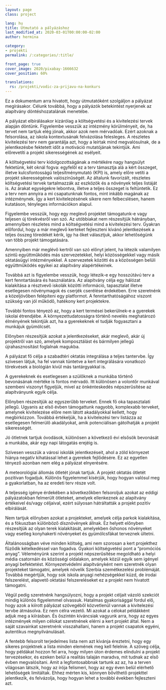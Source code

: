 ```yaml
---
layout: page
class: project

lang: hu
title: Útmutató a pályázáshoz
last_modified_at: 2020-03-01T00:00:00-02:00
author: hermina

category:
- projekti
permalink: /:categories/:title/

front_page: true
cover_image: 2020/pixabay-1666632
cover_position: 60%

translations:
  rs: /projekti/vodic-za-prijavu-na-konkurs
---
```

Ez a dokumentum arra hivatott, hogy útmutatóként szolgáljon a pályázat
megírásakor. Célunk továbbá, hogy a pályázók betekintést nyerjenek az
alapítvány döntéshozatalának menetébe.

A pályázat elbírálásakor kizárólag a költségvetési és a kivitelezési tervek
alapján döntünk. Figyelembe vesszük az intézmény körülményeit, de, ha tervet
nem tartjuk elég jónak, akkor azok nem mérvadóak. Ezért azoknak a felsorolása,
az iskola kontextusának felvázolása felesleges. A részletes kivitelezési terv
nem garantálja azt, hogy a leírtak mind megvalósulnak, de a jelentkezésbe
fektetett időt a motiváció mutatójának tekintjük. Ami előrevetíti a projekt
sikerességének az esélyeit.

A költségvetési terv kidolgozottságának a mértékére nagy hangsúlyt fektetünk,
két oknál fogva: egyfelől ez a terv támasztja alá a kért összeget, illetve
kulcsfontosságú teljesítménymutató (KPI) is, amely előre vetíti a projekt
sikerességének valószínűségét. Az általunk favorizált, részletes költségvetési
tervek tartalmazzák az eszközök és a növények teljes listáját is. Az árakat
egységekre lebontva, illetve a teljes összeget is feltüntetik. Ez a terv nem
annyira a mi csapatunknak fontos, mint inkább magának az intézménynek. Így a
kert kivitelezésének sikere nem felbecslésen, hanem kutatáson, tényleges
információkon alapul.

Figyelembe vesszük, hogy egy meglevő projektet támogatunk-e vagy teljesen új
törekvésről van szó. Az utóbbiakat nem részesítjük hátrányban, amennyiben
részletes mind a költségvetési mind a kivitelezési terv. Gyakran előfordul,
hogy a már meglevő kerteket fejleszteni kívánó jelentkezések a teljes összeg
töredékét kérik, így ha őket választjuk, akkor lehetőségünk van több projekt
támogatására.

Amennyiben már meglévő kertről van szó előnyt jelent, ha létezik valamilyen
szintű együttműködés más szervezetekkel, helyi közösségekkel vagy másik
oktatásügyi intézményekkel. A szervezetek közötti és a közösségen belüli
együttműködés egyikei az alapítvány alapértékeinek.

Továbbá azt is figyelembe vesszük, hogy létezik-e egy hosszútávú terv a kert
fenntartására és használatára. Az alapítvány célja egy hálózat kialakítása a
résztvevő iskolák közötti információ, tapasztalat illetve esetlegesen
növénymagok és cserjék cserélése érdekében. Erre szeretnénk a közeljövőben
felépíteni egy platformot. A fenntarthatóságához viszont szükség van jól
működő, hatékony kert projektekre.

További fontos tényező az, hogy a kert termései bekerülnek-e a gyerekek iskolai
étrendjébe. A környezettudatosságra történő nevelés meghatározó élményének
tekintjük azt, ha a gyerekeknek el tudják fogyasztani a munkájuk gyümölcsét.

Előnyben részesítjük azokat a jelentkezéseket, akár meglevő, akár új projektről
van szó, amelyek komposztálást és bármilyen jellegű újrahasznosítást foglalnak
magukba.

A pályázat fő célja a szabadtéri oktatás integrálása a teljes tantervbe. Így
szívesen látjuk, ha fel vannak tüntetve a kert integrálására vonatkozó
törekvések a biológián kívül más tantárgyakkal is.

A gyerekeknek és esetlegesen a szülőknek a munkába történő bevonásának mértéke
is fontos mérvadó. Itt különösen a volontőr munkával szembeni viszonyt
figyeljük, mivel az önkénteskedés népszerűsítése az alapítványunk egyik célja.

Előnyben részesítjük az egyszerűbb terveket. Ennek fő oka tapasztalati jellegű.
Ugyanis az első évben támogattunk nagyobb, komplexabb terveket, amelynek
kivitelezése előre nem látott akadályokkal kellett, hogy megbirkózzon. Továbbá
értékeljük, ha a kivitelezési terv listázza az esetlegesen felmerülő
akadályokat, amik potenciálisan gátolhatják a projekt sikerességét.

Jó ötletnek tartjuk óvodások, különösen a következő évi elsősök bevonását a
munkába, akár egy napi látogatás erejéig is.

Szívesen vesszük a városi iskolák jelentkezéseit, ahol a zöld környezet hiánya
negatív kihatással lehet a gyerekek fejlődésére. Ez az egyetlen tényező azonban
nem elég a pályázat elnyerésére.

A meteorológiai állomás ötletét jónak tartjuk. A projekt oktatás ötletét
pozitívan fogadjuk. Különös figyelemmel kísérjük, hogy hogyan valósul meg a
gyakorlatban, ha az eredeti terv része volt.

A teljesség igénye érdekében a következőkben felsoroljuk azokat az eddigi
pályázatokban felmerült ötleteket, amelyek ellenkeznek az alapítvány értékeivel
és/vagy céljaival, ezért súlyosan hátráltatták a projekt pozitív elbírálását.

Nem tartjuk előnyben azokat a projekteket, amelyek célja parkok kialakítása, és
a fókuszban különböző dísznövények állnak. Ez helyett előnyben részesítjük az
olyan terek kialakítását, amelyekben őshonos növényeket vagy esetleg
konyhakerti növényeket és gyümölcsfákat terveznek ültetni.

Általánosságban véve minden költség, ami nem szorosan a kert projekthez fűződik
kételkedéssel van fogadva. Gyakori költségvetési pont a “promóciós anyag”.
Véleményünk szerint a projekt népszerűsítése megoldható a helyi média
csatornáin és közösségi oldalakon, amelyek közül egyik sem igényel anyagi
befektetést. Környezetvédelmi alapítványként nem szeretnék olyan projekteket
támogatni, amelyek növelik Szerbia szemétkezelési problémáját. Továbbá
megértjük, hogy sok iskola anyagi nehézségekkel küzd, de irodai felszerelést,
alapvető oktatási felszereléseket ez a projekt nem hivatott támogatni.

Végül pedig szeretnénk hangsúlyozni, hogy a projekt céljait vázoló szekciót
mindig különös figyelemmel olvassuk. Hatalmas gyakorisággal fordul elő, hogy
azok a kiírott pályázat szövegéből közvetlenül vannak a kivitelezési tervbe
átmásolva. Ez nem célra vezető. Mi azokat a célokat példákként adjuk meg a
kiírásban. És őszintén kíváncsiak vagyunk arra, hogy az egyes intézmények
milyen célokat szeretnének elérni a kert projekt által. Nem a saját szavainkat
szeretnénk visszahallani, hanem a projekt csapatok egyéni, autentikus
megnyilvánulásait.

A fentebb felsorolt terjedelmes lista nem azt kívánja éreztetni, hogy egy
sikeres projektnek a lista minden elemének meg kell felelnie. A szöveg célja,
hogy példákat hozzon fel arra, hogy milyen úton érdemes elindulni a projekt
tervezésekor, és ezeken belül a realitás talaján maradva, mit tudnak az első
évben megvalósítani. Amit a legfontosabbnak tartunk az az, ha a terven
világosan látszik, hogy az írója felismeri, hogy az egy éven belül elérhető
lehetőségek limitáltak. Ehhez mérten kis, könnyen bővíthető projekttel
jelentkezik, és felvázolja, hogy hogyan lehet a további években fejleszteni
azt.
